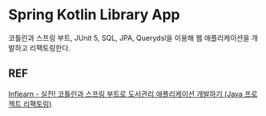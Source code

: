 # Spring Kotlin Library App

코틀린과 스프링 부트, JUnit 5, SQL, JPA, Querydsl을 이용해 웹 애플리케이션을 개발하고 리팩토링한다.

## REF

[Inflearn - 실전! 코틀린과 스프링 부트로 도서관리 애플리케이션 개발하기 (Java 프로젝트 리팩토링)](https://www.inflearn.com/course/java-to-kotlin-2)
